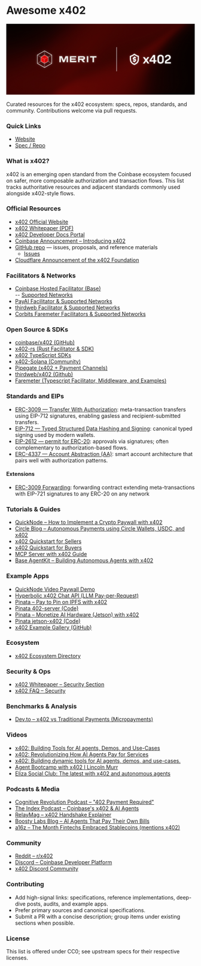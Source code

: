 # Awesome x402

![Merit Logo](./merit-logo.webp)

Curated resources for the x402 ecosystem: specs, repos, standards, and community. Contributions welcome via pull requests.

### Quick Links
- [Website](https://www.x402.org/)
- [Spec / Repo](https://github.com/coinbase/x402)

### What is x402?
x402 is an emerging open standard from the Coinbase ecosystem focused on safer, more composable authorization and transaction flows. This list tracks authoritative resources and adjacent standards commonly used alongside x402-style flows.

### Official Resources
- [x402 Official Website](https://www.x402.org)
- [x402 Whitepaper (PDF)](https://www.x402.org/x402-whitepaper.pdf)
- [x402 Developer Docs Portal](https://docs.cdp.coinbase.com/x402/welcome)
- [Coinbase Announcement – Introducing x402](https://www.coinbase.com/developer-platform/discover/launches/x402)
- [GitHub repo](https://github.com/coinbase/x402) — issues, proposals, and reference materials  
  - [Issues](https://github.com/coinbase/x402/issues)
- [Cloudflare Announcement of the x402 Foundation](https://blog.cloudflare.com/x402/)

### Facilitators & Networks
- [Coinbase Hosted Facilitator (Base)](https://docs.cdp.coinbase.com/x402#offload-your-infra)  
-- [Supported Networks](https://docs.cdp.coinbase.com/get-started/supported-networks#x402)
- [PayAI Facilitator & Supported Networks](https://docs.payai.network/x402/quickstart#facilitator)
- [thirdweb Facilitator & Supported Networks](https://portal.thirdweb.com/payments/x402/facilitator)
- [Corbits Faremeter Facilitators & Supported Networks](https://docs.corbits.dev/about-corbits/networks)


### Open Source & SDKs
- [coinbase/x402 (GitHub)](https://github.com/coinbase/x402)
- [x402-rs (Rust Facilitator & SDK)](https://github.com/x402-rs/x402-rs)
- [x402 TypeScript SDKs](https://github.com/coinbase/x402/tree/main/typescript)
- [x402-Solana (Community)](https://github.com/8bitsats/x402-Solana)
- [Pipegate (x402 + Payment Channels)](https://github.com/Dhruv-2003/pipegate)
- [thirdweb/x402 (Github)](https://github.com/thirdweb-dev/js/tree/main/packages/thirdweb/src/x402)
- [Faremeter (Typescript Facilitator, Middleware, and Examples)](https://github.com/faremeter/faremeter)

### Standards and EIPs
- [ERC-3009 — Transfer With Authorization](https://eips.ethereum.org/EIPS/eip-3009): meta-transaction transfers using EIP-712 signatures, enabling gasless and recipient-submitted transfers. 
- [EIP-712 — Typed Structured Data Hashing and Signing](https://eips.ethereum.org/EIPS/eip-712): canonical typed signing used by modern wallets.
- [EIP-2612 — permit for ERC-20](https://eips.ethereum.org/EIPS/eip-2612): approvals via signatures; often complementary to authorization-based flows.
- [ERC-4337 — Account Abstraction (AA)](https://eips.ethereum.org/EIPS/eip-4337): smart account architecture that pairs well with authorization patterns.

#### Extensions
- [ERC-3009 Forwarding](https://github.com/TheGreatAxios/eip3009-forwarder): forwarding contract extending meta-transactions with EIP-721 signatures to any ERC-20 on any network

### Tutorials & Guides
- [QuickNode – How to Implement a Crypto Paywall with x402](https://www.quicknode.com/guides/infrastructure/how-to-use-x402-payment-required)
- [Circle Blog – Autonomous Payments using Circle Wallets, USDC, and x402](https://www.circle.com/blog/autonomous-payments-using-circle-wallets-usdc-and-x402)
- [x402 Quickstart for Sellers](https://docs.cdp.coinbase.com/x402/quickstart-for-sellers)
- [x402 Quickstart for Buyers](https://docs.cdp.coinbase.com/x402/quickstart-for-buyers)
- [MCP Server with x402 Guide](https://docs.cdp.coinbase.com/x402/mcp-server)
- [Base AgentKit – Building Autonomous Agents with x402](https://docs.base.org/agentkit/x402)

### Example Apps
- [QuickNode Video Paywall Demo](https://www.quicknode.com/sample-app-library/coinbase-x402)
- [Hyperbolic x402 Chat API (LLM Pay-per-Request)](https://github.com/HyperbolicLabs/hyperbolic-x402)
- [Pinata – Pay to Pin on IPFS with x402](https://pinata.cloud/blog/pay-to-pin-on-ipfs-with-x402/)
- [Pinata 402-server (Code)](https://github.com/PinataCloud/402-server)
- [Pinata – Monetize AI Hardware (Jetson) with x402](https://pinata.cloud/blog/using-x402-to-monetize-ai-hardware/)
- [Pinata jetson-x402 (Code)](https://github.com/PinataCloud/jetson-x402)
- [x402 Example Gallery (GitHub)](https://github.com/coinbase/x402/tree/main/examples)

### Ecosystem
- [x402 Ecosystem Directory](https://www.x402.org/ecosystem)

### Security & Ops
- [x402 Whitepaper – Security Section](https://www.x402.org/x402-whitepaper.pdf)
- [x402 FAQ – Security](https://docs.cdp.coinbase.com/x402/support/faq#security)

### Benchmarks & Analysis
- [Dev.to – x402 vs Traditional Payments (Micropayments)](https://dev.to/pathak_prakarsh/x402-finally-payments-built-for-the-internet-not-bolted-onto-it-1058)

### Videos
- [x402: Building Tools for AI agents, Demos, and Use-Cases](https://www.youtube.com/watch?v=Nodgp7fiPQc&t=197s)
- [x402: Revolutionizing How AI Agents Pay for Services](https://www.youtube.com/watch?v=UQJl8jCDMlo)
- [x402: Building dynamic tools for AI agents, demos, and use-cases.](https://www.youtube.com/watch?v=pL5LxhZ8iCY)
- [Agent Bootcamp with x402 I Lincoln Murr](https://www.youtube.com/watch?v=GtrX9gHfLak)
- [Eliza Social Club: The latest with x402 and autonomous agents](https://www.youtube.com/watch?v=gvLWsY3l_zU)

### Podcasts & Media
- [Cognitive Revolution Podcast – "402 Payment Required"](https://www.cognitiverevolution.ai/402-payment-required-a-new-way-for-ai-agents-to-pay-with-nemil-dalal-dev-platform-lead-coinbase/)
- [The Index Podcast – Coinbase's x402 & AI Agents](https://www.youtube.com/watch?v=P03BXU0fnMo)
- [RelayMag – x402 Handshake Explainer](https://therelaymag.com/x402-the-paywall-handshake-that-lets-agents-pay-the-web)
- [Boosty Labs Blog – AI Agents That Pay Their Own Bills](https://boostylabs.com/ai-agents-that-pay-their-own-bills)
- [a16z – The Month Fintechs Embraced Stablecoins (mentions x402)](https://a16zcrypto.com/posts/article/making-sense-of-stablecoin-news/)

### Community
- [Reddit – r/x402](https://www.reddit.com/r/x402/)
- [Discord – Coinbase Developer Platform](https://discord.com/invite/cdp)
- [x402 Discord Community](https://discord.gg/x402)

### Contributing
- Add high-signal links: specifications, reference implementations, deep-dive posts, audits, and example apps.
- Prefer primary sources and canonical specifications.
- Submit a PR with a concise description; group items under existing sections when possible.

### License
This list is offered under CC0; see upstream specs for their respective licenses.
